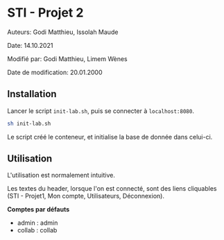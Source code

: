 # STI - Projet 2

Auteurs: Godi Matthieu, Issolah Maude

Date: 14.10.2021

Modifié par: Godi Matthieu, Limem Wènes

Date de modification: 20.01.2000 



## Installation

Lancer le script `init-lab.sh`, puis se connecter à `localhost:8080`.

````bash
sh init-lab.sh
````

Le script créé le conteneur, et initialise la base de donnée dans celui-ci.



## Utilisation

L'utilisation est normalement intuitive.

Les textes du header, lorsque l'on est connecté, sont des liens cliquables (STI - Projet1, Mon compte, Utilisateurs, Déconnexion).



**Comptes par défauts**

- admin : admin
- collab : collab
